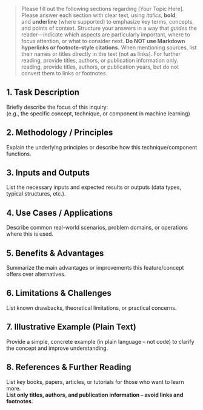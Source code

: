 
>Please fill out the following sections regarding [Your Topic Here].  Please answer each section with clear text, using _italics_, **bold**, and **underline** (where supported) to emphasize key terms, concepts, and points of context. Structure your answers in a way that _guides_ the reader—indicate which aspects are particularly important, where to focus attention, or what to consider next. **Do NOT use Markdown hyperlinks or footnote-style citations.** When mentioning sources, list their names or titles directly in the text (not as links). For further reading, provide titles, authors, or publication information only. reading, provide titles, authors, or publication years, but do not convert them to links or footnotes.


## 1. Task Description

Briefly describe the focus of this inquiry:  
(e.g., the specific concept, technique, or component in machine learning)

## 2. Methodology / Principles

Explain the underlying principles or describe how this technique/component functions.

## 3. Inputs and Outputs

List the necessary inputs and expected results or outputs (data types, typical structures, etc.).

## 4. Use Cases / Applications

Describe common real-world scenarios, problem domains, or operations where this is used.

## 5. Benefits & Advantages

Summarize the main advantages or improvements this feature/concept offers over alternatives.

## 6. Limitations & Challenges

List known drawbacks, theoretical limitations, or practical concerns.

## 7. Illustrative Example (Plain Text)

Provide a simple, concrete example (in plain language – not code) to clarify the concept and improve understanding.

## 8. References & Further Reading

List key books, papers, articles, or tutorials for those who want to learn more.  
**List only titles, authors, and publication information – avoid links and footnotes.**